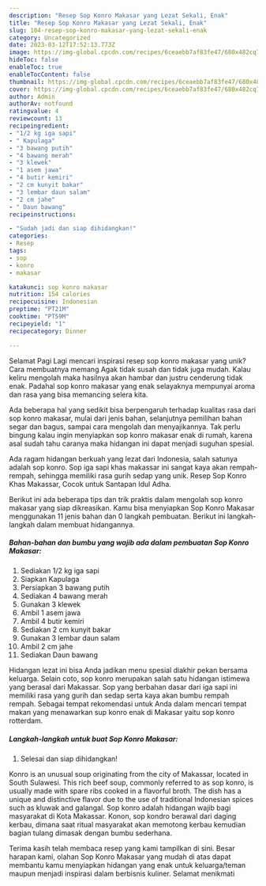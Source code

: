 ```yaml
---
description: "Resep Sop Konro Makasar yang Lezat Sekali, Enak"
title: "Resep Sop Konro Makasar yang Lezat Sekali, Enak"
slug: 104-resep-sop-konro-makasar-yang-lezat-sekali-enak
category: Uncategorized
date: 2023-03-12T17:52:13.773Z
image: https://img-global.cpcdn.com/recipes/6ceaebb7af83fe47/680x482cq70/sop-konro-makasar-foto-resep-utama.jpg
hideToc: false
enableToc: true
enableTocContent: false
thumbnail: https://img-global.cpcdn.com/recipes/6ceaebb7af83fe47/680x482cq70/sop-konro-makasar-foto-resep-utama.jpg
cover: https://img-global.cpcdn.com/recipes/6ceaebb7af83fe47/680x482cq70/sop-konro-makasar-foto-resep-utama.jpg
author: Admin
authorAv: notfound
ratingvalue: 4
reviewcount: 13
recipeingredient:
- "1/2 kg iga sapi"
- " Kapulaga"
- "3 bawang putih"
- "4 bawang merah"
- "3 klewek"
- "1 asem jawa"
- "4 butir kemiri"
- "2 cm kunyit bakar"
- "3 lembar daun salam"
- "2 cm jahe"
- " Daun bawang"
recipeinstructions:

- "Sudah jadi dan siap dihidangkan!"
categories:
- Resep
tags:
- sop
- konro
- makasar

katakunci: sop konro makasar 
nutrition: 154 calories
recipecuisine: Indonesian
preptime: "PT21M"
cooktime: "PT59M"
recipeyield: "1"
recipecategory: Dinner

---
```



Selamat Pagi Lagi mencari inspirasi resep sop konro makasar yang unik? Cara membuatnya memang Agak tidak susah dan tidak juga mudah. Kalau keliru mengolah maka hasilnya akan hambar dan justru cenderung tidak enak. Padahal sop konro makasar yang enak selayaknya mempunyai aroma dan rasa yang bisa memancing selera kita.


Ada beberapa hal yang sedikit bisa berpengaruh terhadap kualitas rasa dari sop konro makasar, mulai dari jenis bahan, selanjutnya pemilihan bahan segar dan bagus, sampai cara mengolah dan menyajikannya. Tak perlu bingung kalau ingin menyiapkan sop konro makasar enak di rumah, karena asal sudah tahu caranya maka hidangan ini dapat menjadi suguhan spesial.

Ada ragam hidangan berkuah yang lezat dari Indonesia, salah satunya adalah sop konro. Sop iga sapi khas makassar ini sangat kaya akan rempah-rempah, sehingga memiliki rasa gurih sedap yang unik. Resep Sop Konro Khas Makassar, Cocok untuk Santapan Idul Adha.


Berikut ini ada beberapa tips dan trik praktis dalam mengolah sop konro makasar yang siap dikreasikan. Kamu bisa menyiapkan Sop Konro Makasar menggunakan 11 jenis bahan dan 0 langkah pembuatan. Berikut ini langkah-langkah dalam membuat hidangannya.

<!--inarticleads1-->

##### Bahan-bahan dan bumbu yang wajib ada dalam pembuatan Sop Konro Makasar:

1. Sediakan 1/2 kg iga sapi
1. Siapkan  Kapulaga
1. Persiapkan 3 bawang putih
1. Sediakan 4 bawang merah
1. Gunakan 3 klewek
1. Ambil 1 asem jawa
1. Ambil 4 butir kemiri
1. Sediakan 2 cm kunyit bakar
1. Gunakan 3 lembar daun salam
1. Ambil 2 cm jahe
1. Sediakan  Daun bawang


Hidangan lezat ini bisa Anda jadikan menu spesial diakhir pekan bersama keluarga. Selain coto, sop konro merupakan salah satu hidangan istimewa yang berasal dari Makassar. Sop yang berbahan dasar dari iga sapi ini memiliki rasa yang gurih dan sedap serta kaya akan bumbu rempah rempah. Sebagai tempat rekomendasi untuk Anda dalam mencari tempat makan yang menawarkan sup konro enak di Makasar yaitu sop konro rotterdam. 

<!--inarticleads2-->

##### Langkah-langkah untuk buat Sop Konro Makasar:


1. Selesai dan siap dihidangkan!

Konro is an unusual soup originating from the city of Makassar, located in South Sulawesi. This rich beef soup, commonly referred to as sop konro, is usually made with spare ribs cooked in a flavorful broth. The dish has a unique and distinctive flavor due to the use of traditional Indonesian spices such as kluwak and galangal. Sop konro adalah hidangan wajib bagi masyarakat di Kota Makassar. Konon, sop kondro berawal dari daging kerbau, dimana saat ritual masyarakat akan memotong kerbau kemudian bagian tulang dimasak dengan bumbu sederhana. 

Terima kasih telah membaca resep yang kami tampilkan di sini. Besar harapan kami, olahan Sop Konro Makasar yang mudah di atas dapat membantu kamu menyiapkan hidangan yang enak untuk keluarga/teman maupun menjadi inspirasi dalam berbisnis kuliner. Selamat menikmati

